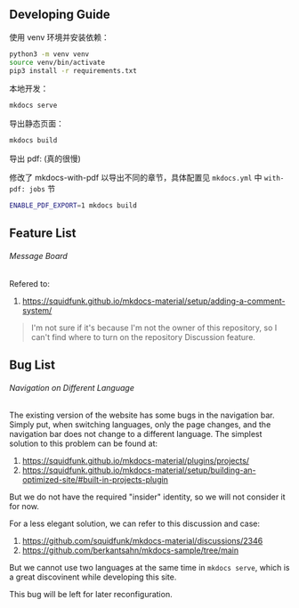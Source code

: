 ## Developing Guide

使用 venv 环境并安装依赖：

```bash
python3 -m venv venv
source venv/bin/activate
pip3 install -r requirements.txt
```

本地开发：

```bash
mkdocs serve
```

导出静态页面：

```bash
mkdocs build
```

导出 pdf: (真的很慢)

修改了 mkdocs-with-pdf 以导出不同的章节，具体配置见 `mkdocs.yml` 中 `with-pdf: jobs` 节

```bash
ENABLE_PDF_EXPORT=1 mkdocs build
```

## Feature List

###### Message Board

Refered to:
1. https://squidfunk.github.io/mkdocs-material/setup/adding-a-comment-system/
> I'm not sure if it's because I'm not the owner of this repository, so I can't find where to turn on the repository Discussion feature.

## Bug List

###### Navigation on Different Language

The existing version of the website has some bugs in the navigation bar. Simply put, when switching languages, only the page changes, and the navigation bar does not change to a different language.
The simplest solution to this problem can be found at:
1. https://squidfunk.github.io/mkdocs-material/plugins/projects/ 
2. https://squidfunk.github.io/mkdocs-material/setup/building-an-optimized-site/#built-in-projects-plugin

But we do not have the required "insider" identity, so we will not consider it for now.

For a less elegant solution, we can refer to this discussion and case:
1. https://github.com/squidfunk/mkdocs-material/discussions/2346
2. https://github.com/berkantsahn/mkdocs-sample/tree/main

But we cannot use two languages ​​at the same time in `mkdocs serve`, which is a great discovinent while developing this site.

This bug will be left for later reconfiguration.
